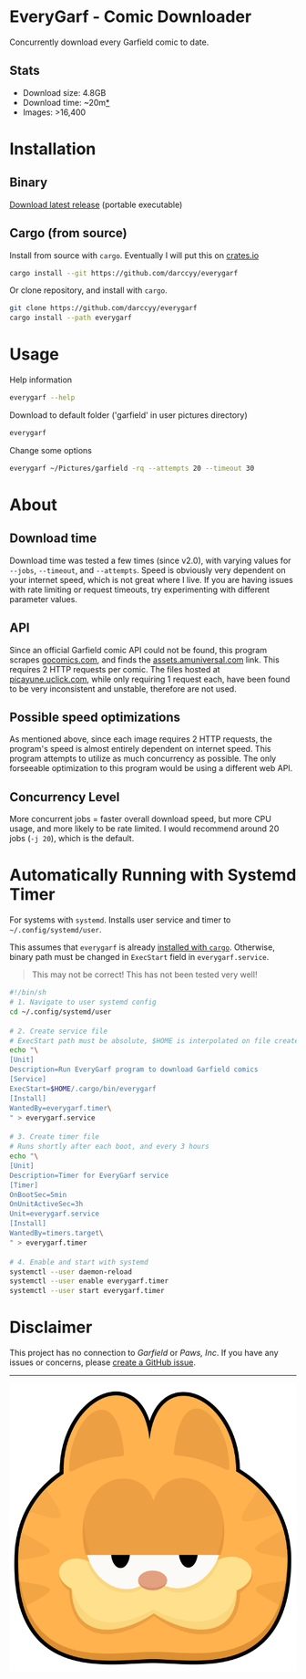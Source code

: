 # EveryGarf - Comic Downloader

Concurrently download every Garfield comic to date.

## Stats

- Download size: 4.8GB
- Download time: ~20m[*](#download-time)
- Images: >16,400

# Installation

## Binary

[Download latest release](https://github.com/darccyy/everygarf/releases/latest) (portable executable)

## Cargo (from source)

Install from source with `cargo`.
Eventually I will put this on [crates.io](https://crates.io)

```sh
cargo install --git https://github.com/darccyy/everygarf
```

Or clone repository, and install with `cargo`.

```sh
git clone https://github.com/darccyy/everygarf
cargo install --path everygarf
```

# Usage

Help information

```sh
everygarf --help
```

Download to default folder ('garfield' in user pictures directory)

```sh
everygarf
```

Change some options

```sh
everygarf ~/Pictures/garfield -rq --attempts 20 --timeout 30
```

# About

## Download time

Download time was tested a few times (since v2.0), with varying values for `--jobs`, `--timeout`, and `--attempts`.
Speed is obviously very dependent on your internet speed, which is not great where I live.
If you are having issues with rate limiting or request timeouts, try experimenting with different parameter values.

## API

Since an official Garfield comic API could not be found, this program scrapes [gocomics.com](https://www.gocomics.com/garfield/1978/6/19), and finds the [assets.amuniversal.com](https://assets.amuniversal.com/aead3a905f69012ee3c100163e41dd5b) link.
This requires 2 HTTP requests per comic.
The files hosted at [picayune.uclick.com](https://picayune.uclick.com/comics/ga/1978/ga780619.gif), while only requiring 1 request each, have been found to be very inconsistent and unstable, therefore are not used.

## Possible speed optimizations

As mentioned above, since each image requires 2 HTTP requests, the program's speed is almost entirely dependent on internet speed.
This program attempts to utilize as much concurrency as possible.
The only forseeable optimization to this program would be using a different web API.

## Concurrency Level

More concurrent jobs = faster overall download speed, but more CPU usage, and more likely to be rate limited. I would recommend around 20 jobs (`-j 20`), which is the default.

# Automatically Running with Systemd Timer

For systems with `systemd`.
Installs user service and timer to `~/.config/systemd/user`.

This assumes that `everygarf` is already [installed with `cargo`](#cargo-from-source).
Otherwise, binary path must be changed in `ExecStart` field in `everygarf.service`.

> This may not be correct! This has not been tested very well!

```sh
#!/bin/sh
# 1. Navigate to user systemd config
cd ~/.config/systemd/user

# 2. Create service file
# ExecStart path must be absolute, $HOME is interpolated on file create
echo "\
[Unit]
Description=Run EveryGarf program to download Garfield comics
[Service]
ExecStart=$HOME/.cargo/bin/everygarf
[Install]
WantedBy=everygarf.timer\
" > everygarf.service

# 3. Create timer file
# Runs shortly after each boot, and every 3 hours
echo "\
[Unit]
Description=Timer for EveryGarf service
[Timer]
OnBootSec=5min
OnUnitActiveSec=3h
Unit=everygarf.service
[Install]
WantedBy=timers.target\
" > everygarf.timer

# 4. Enable and start with systemd
systemctl --user daemon-reload
systemctl --user enable everygarf.timer
systemctl --user start everygarf.timer
```

# Disclaimer

This project has no connection to *Garfield* or *Paws, Inc*. 
If you have any issues or concerns, please [create a GitHub issue](https://github.com/darccyy/everygarf/issues/new).

---

![Icon: Stylized Garfield Face](./icon.png)

